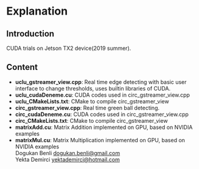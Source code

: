 # Explanation
## Introduction
CUDA trials on Jetson TX2 device(2019 summer).
## Content
* **uclu_gstreamer_view.cpp**: Real time edge detecting with basic user interface to change thresholds, uses builtin libraries of CUDA.
* **uclu_cudaDeneme.cu**: CUDA codes used in circ_gstreamer_view.cpp
* **uclu_CMakeLists.txt**: CMake to compile circ_gstreamer_view
* **circ_gstreamer_view.cpp**: Real time green ball detecting.
* **circ_cudaDeneme.cu**: CUDA codes used in circ_gstreamer_view.cpp
* **circ_CMakeLists.txt**: CMake to compile circ_gstreamer_view
* **matrixAdd.cu**: Matrix Addition implemented on GPU, based on NVIDIA examples
* **matrixMul.cu**: Matrix Multiplication implemented on GPU, based on NVIDIA examples \
Dogukan Benli <dogukan.benli@gmail.com> \
Yekta Demirci <yektademirci@hotmail.com> 




